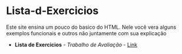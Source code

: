 # Lista-d-Exercicios

Este site ensina um pouco do basico do HTML.
Nele você vera alguns exemplos funcionais e outros não
juntamente com sua explicação

* **Lista de Exercicios** - *Trabalho de Avaliação* - [Link](https://lista-d-exercicios.vercel.app/)